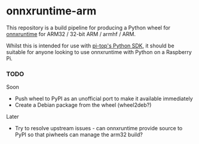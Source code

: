 # onnxruntime-arm

This repository is a build pipeline for producing a Python wheel for [onnxruntime](https://github.com/microsoft/onnxruntime/) for ARM32 / 32-bit ARM / armhf / ARM.

Whilst this is intended for use with [pi-top's Python SDK](https://github.com/pi-top/pi-top-Python-SDK/), it should be suitable for anyone looking to use onnxruntime with Python on a Raspberry Pi.

### TODO

Soon
* Push wheel to PyPI as an unofficial port to make it available immediately
* Create a Debian package from the wheel (wheel2deb?)

Later
* Try to resolve upstream issues - can onnxruntime provide source to PyPI so that piwheels can manage the arm32 build?
